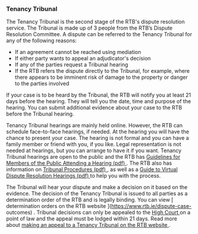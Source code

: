 ###  Tenancy Tribunal

The Tenancy Tribunal is the second stage of the RTB's dispute resolution
service. The Tribunal is made up of 3 people from the RTB’s Dispute Resolution
Committee. A dispute can be referred to the Tenancy Tribunal for any of the
following reasons:

  * If an agreement cannot be reached using mediation 
  * If either party wants to appeal an adjudicator's decision 
  * If any of the parties request a Tribunal hearing 
  * If the RTB refers the dispute directly to the Tribunal, for example, where there appears to be imminent risk of damage to the property or danger to the parties involved 

If your case is to be heard by the Tribunal, the RTB will notify you at least
21 days before the hearing. They will tell you the date, time and purpose of
the hearing. You can submit additional evidence about your case to the RTB
before the Tribunal hearing.

Tenancy Tribunal hearings are mainly held online. However, the RTB can
schedule face-to-face hearings, if needed. At the hearing you will have the
chance to present your case. The hearing is not formal and you can have a
family member or friend with you, if you like. Legal representation is not
needed at hearings, but you can arrange to have it if you want. Tenancy
Tribunal hearings are open to the public and the RTB has [ Guidelines for
Members of the Public Attending a Hearing (pdf)
](https://www.rtb.ie/images/uploads/general/Guidelines_for_Public_Attending_a_Hearing_%282%29.pdf)
. The RTB also has information on [ Tribunal Procedures (pdf)
](https://www.rtb.ie/images/uploads/general/RTB_Tribunal_Procedures_Virtual_Hearings.pdf)
, as well as a [ Guide to Virtual Dispute Resolution Hearings (pdf)
](https://www.rtb.ie/images/uploads/general/Guide_to_Virtual_Dispute_Resolution_Hearings_%284%29.pdf)
to help you with the process.

The Tribunal will hear your dispute and make a decision on it based on the
evidence. The decision of the Tenancy Tribunal is issued to all parties as a
determination order of the RTB and is legally binding. You can view [
determination orders on the RTB website ](https://www.rtb.ie/dispute-case-
outcomes) . Tribunal decisions can only be appealed to the [ High Court
](/en/justice/courts-system/high-court/) on a point of law and the appeal must
be lodged within 21 days. Read more about [ making an appeal to a Tenancy
Tribunal on the RTB website ](https://www.rtb.ie/dispute-resolution/tribunals)
.
